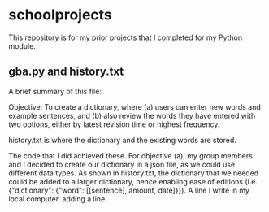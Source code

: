 # schoolprojects

This repository is for my prior projects that I completed for my Python module.

## gba.py and history.txt

A brief summary of this file:

Objective: To create a dictionary, where 
  (a) users can enter new words and example sentences, and 
  (b) also review the words they have entered with two options, either by latest revision time or highest frequency.
  
history.txt is where the dictionary and the existing words are stored.

The code that I did achieved these. For objective (a), my group members and I decided to create our dictionary in a json file, as we could use different data types. As shown in history.txt, the dictionary that we needed could be added to a larger dictionary, hence enabling ease of editions (i.e. {"dictionary": {"word": [[sentence], amount, date]}}).
A line I write in my local computer.
adding a line

